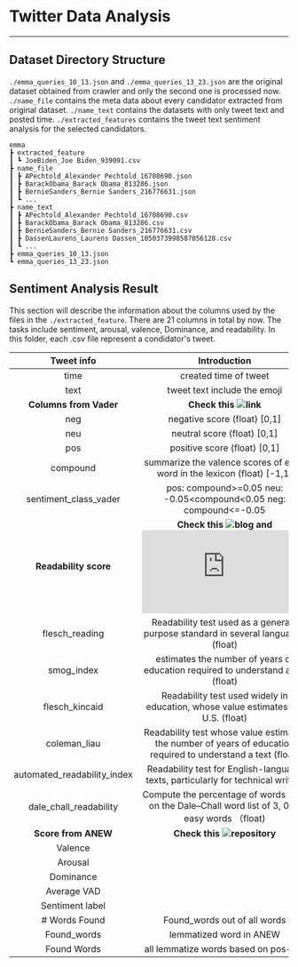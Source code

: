 # Twitter Data Analysis
---
## Dataset Directory Structure
`./emma_queries_10_13.json` and `./emma_queries_13_23.json` are the original dataset obtained from crawler and only the second one is processed now. `./name_file` contains the meta data about every candidator extracted from original dataset. `./name_text` contains the datasets with only tweet text and posted time. `./extracted_features` contains the tweet text sentiment analysis for the selected candidators. 
 ```
emma
 ┣ extracted_feature
 ┃ ┗ JoeBiden_Joe Biden_939091.csv
 ┣ name_file
 ┃ ┣ APechtold_Alexander Pechtold_16708690.json
 ┃ ┣ BarackObama_Barack Obama_813286.json
 ┃ ┣ BernieSanders_Bernie Sanders_216776631.json
 ┃ ┗ ...
 ┣ name_text
 ┃ ┣ APechtold_Alexander Pechtold_16708690.csv
 ┃ ┣ BarackObama_Barack Obama_813286.csv
 ┃ ┣ BernieSanders_Bernie Sanders_216776631.csv
 ┃ ┣ DassenLaurens_Laurens Dassen_1050373998587056128.csv
 ┃ ┗ ...
 ┣ emma_queries_10_13.json
 ┗ emma_queries_13_23.json
```
## Sentiment Analysis Result
This section will describe the information about the columns used by the files in the `./extracted_feature`. There are 21 columns in total by now. The tasks include sentiment, arousal, valence, Dominance, and readability. In this folder, each .csv file represent a condidator's tweet. 

|Tweet info|Introduction|
|:-:|:-:|
|time|created time of tweet|
|text|tweet text include the emoji|
|**Columns from Vader**|**Check this ![link](https://github.com/cjhutto/vaderSentiment)**|
|neg|negative score (float) [0,1]|
|neu|neutral score (float) [0,1]|
|pos|positive score (float) [0,1]|
|compound|summarize the valence scores of each word in the lexicon (float) [-1,1]|
|sentiment_class_vader|pos: compound>=0.05 neu: -0.05<compound<0.05 neg: compound<=-0.05|
|**Readability score**|**Check this ![blog](https://www.geeksforgeeks.org/readability-index-pythonnlp/) and ![document](https://textacy.readthedocs.io/en/0.11.0/api_reference/text_stats.html#textacy.text_stats.readability.automated_readability_index)**|
|flesch_reading|Readability test used as a general-purpose standard in several languages (float)|
|smog_index|estimates the number of years of education required to understand a tex (float)|
|flesch_kincaid|Readability test used widely in education, whose value estimates the U.S. (float)|
|coleman_liau|Readability test whose value estimates the number of years of education required to understand a text (float)|
|automated_readability_index|Readability test for English-language texts, particularly for technical writing|
|dale_chall_readability|Compute the percentage of words NOT on the Dale–Chall word list of 3, 000 easy words （float)|
|**Score from ANEW**|**Check this ![repository](https://github.com/bagustris/text-vad/tree/master)**|
|Valence||
|Arousal||
|Dominance||
|Average VAD||
|Sentiment label||
|# Words Found|Found_words out of all words|
|Found_words|lemmatized word in ANEW|
|Found Words|all lemmatize words based on pos-tag|


